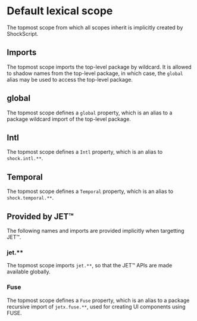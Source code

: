 # Default lexical scope

The topmost scope from which all scopes inherit is implicitly created by ShockScript.

## Imports

The topmost scope imports the top-level package by wildcard. It is allowed to shadow names from the top-level package, in which case, the `global` alias may be used to access the top-level package.

## global

The topmost scope defines a `global` property, which is an alias to a package wildcard import of the top-level package.

## Intl

The topmost scope defines a `Intl` property, which is an alias to `shock.intl.**`.

## Temporal

The topmost scope defines a `Temporal` property, which is an alias to `shock.temporal.**`.

## Provided by JET™

The following names and imports are provided implicitly when targetting JET™.

### jet.\*\*

The topmost scope imports `jet.**`, so that the JET™ APIs are made available globally.

### Fuse

The topmost scope defines a `Fuse` property, which is an alias to a package recursive import of `jetx.fuse.**`, used for creating UI components using FUSE.